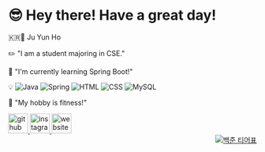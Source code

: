 # **😎 Hey there! Have a great day!**

🇰🇷👦 Ju Yun Ho

✏️ "I am a student majoring in CSE."

🌱 "I'm currently learning Spring Boot!"

💡 ![Java](https://img.shields.io/badge/Java-007396?style=flat-square&logo=java&logoColor=white)  ![Spring](https://img.shields.io/badge/Spring-6DB33F?style=flat-square&logo=spring&logoColor=white)  ![HTML](https://img.shields.io/badge/HTML-E34F26?style=flat-square&logo=html5&logoColor=white)  ![CSS](https://img.shields.io/badge/CSS-1572B6?style=flat-square&logo=css3&logoColor=white)  ![MySQL](https://img.shields.io/badge/MySQL-4479A1?style=flat-square&logo=mysql&logoColor=white)

💪 "My hobby is fitness!"

<a href="https://github.com/YknowsGit" target="_blank">
    <img src='https://cdn.jsdelivr.net/npm/simple-icons@3.0.1/icons/github.svg' alt='github' height='40'>
</a>
<a href="https://www.instagram.com/hoo_o012" target="_blank">
    <img src='https://cdn.jsdelivr.net/npm/simple-icons@3.0.1/icons/instagram.svg' alt='instagram' height='40'>
</a>
<a href="https:///yknows.tistory.com" target="_blank">
    <img src='https://cdn.jsdelivr.net/npm/simple-icons@3.0.1/icons/icloud.svg' alt='website' height='40'>
</a>


<div style="text-align: right;">
    <a href="https://solved.ac/ju020620/">
        <img src="http://mazassumnida.wtf/api/v2/generate_badge?boj=ju020620" alt="백준 티어표">
    </a>
</div>
